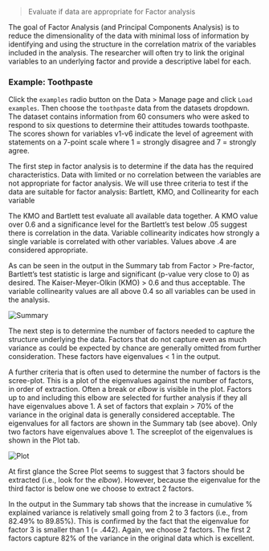 > Evaluate if data are appropriate for Factor analysis

The goal of Factor Analysis (and Principal Components Analysis) is to reduce the dimensionality of the data with minimal loss of information by identifying and using the structure in the correlation matrix of the variables included in the analysis. The researcher will often try to link the original variables to an underlying factor and provide a descriptive label for each.

### Example: Toothpaste

Click the `examples` radio button on the Data > Manage page and click `Load examples`. Then choose the `toothpaste` data from the datasets dropdown. The dataset contains information from 60 consumers who were asked to respond to six questions to determine their attitudes towards toothpaste. The scores shown for variables v1-v6 indicate the level of agreement with statements on a 7-point scale where 1 = strongly disagree and 7 = strongly agree.

The first step in factor analysis is to determine if the data has the required characteristics. Data with limited or no correlation between the variables are not appropriate for factor analysis. We will use three criteria to test if the data are suitable for factor analysis:  Bartlett, KMO, and Collinearity for each variable

The KMO and Bartlett test evaluate all available data together. A KMO value over 0.6 and a significance level for the Bartlett’s test below .05 suggest there is correlation in the data. Variable collinearity indicates how strongly a single variable is correlated with other variables. Values above .4 are considered appropriate.

As can be seen in the output in the Summary tab from Factor > Pre-factor, Bartlett’s test statistic is large and significant (p-value very close to 0) as desired. The Kaiser-Meyer-Olkin (KMO) > 0.6 and thus acceptable. The variable collinearity values are all above 0.4 so all variables can be used in the analysis.

![Summary](figures_marketing/pre_factor_summary.png)

The next step is to determine the number of factors needed to capture the structure underlying the data. Factors that do not capture even as much variance as could be expected by chance are generally omitted from further consideration. These factors have eigenvalues < 1 in the output.

A further criteria that is often used to determine the number of factors is the scree-plot. This is a plot of the eigenvalues against the number of factors, in order of extraction. Often a break or _elbow_ is visible in the plot. Factors up to and including this elbow are selected for further analysis if they all have eigenvalues above 1. A set of factors that explain > 70% of the variance in the original data is generally considered acceptable. The eigenvalues for all factors are shown in the Summary tab (see above). Only two factors have eigenvalues above 1. The screeplot of the eigenvalues is shown in the Plot tab.

![Plot](figures_marketing/pre_factor_plot.png)

At first glance the Scree Plot seems to suggest that 3 factors should be extracted (i.e., look for the _elbow_). However, because the eigenvalue for the third factor is below one we choose to extract 2 factors.

In the output in the Summary tab shows that the increase in cumulative % explained variance is relatively small going from 2 to 3 factors (i.e., from 82.49% to 89.85%). This is confirmed by the fact that the eigenvalue for factor 3 is smaller than 1 (= .442). Again, we choose 2 factors. The first 2 factors capture 82% of the variance in the original data which is excellent.

